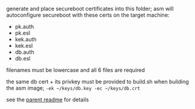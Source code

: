 generate and place secureboot certificates into this folder; asm will autoconfigure secureboot with these certs on the target machine:

* pk.auth
* pk.esl
* kek.auth
* kek.esl
* db.auth
* db.esl

filenames must be lowercase and all 6 files are required

the same db cert + its privkey must be provided to build.sh when building the asm image; `-ek ~/keys/db.key -ec ~/keys/db.crt`

see the [parent readme](https://github.com/9001/asm/tree/hovudstraum/p/uki#secureboot-certs) for details

